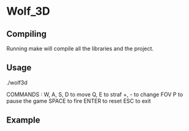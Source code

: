 # Wolf_3D


## Compiling

Running make will compile all the libraries and the project. 

## Usage
./wolf3d <map>

COMMANDS :
W, A, S, D to move
Q, E to straf
+, - to change FOV
P to pause the game
SPACE to fire
ENTER to reset
ESC to exit

## Example 

